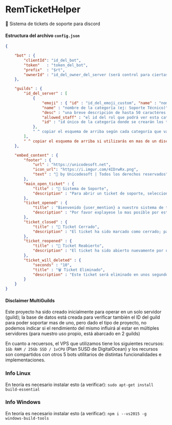 # RemTicketHelper
🎫 Sistema de tickets de soporte para discord


#### Estructura del archivo `config.json`
```json
{

    "bot" : {
        "clientId": "id_del_bot",
        "token"   : "token_del_bot",
        "prefix"  : "$rt",
        "ownerId" : "id_del_owner_del_server (será control para ciertas funcionalidades)"
    },

    "guilds" : {
        "id_del_server" : [
            {
                "emoji" : { "id" : "id_del_emoji_custom", "name" : "nombre_del_emoji_custom"},
                "name" : "nombre de la categoría (ej: Soporte Técnico)",
                "desc" : "una breve descripción de hasta 50 caractéres (de pasarse el límite, no se leerá mas desde el cliente de PC o navegador)",
                "allowed_staff" : "el id del rol que podrá ver esta categoría",
                "id" : "id único de la categoría donde se crearán los tickets (cada categoría para ticket que crees, deberá tener su propia categoría en el discord)"
            },
            " ^ copiar el esquema de arriba según cada categoría que vayas a necesitar"
        ],
        " ^ copiar el esquema de arriba si utilizarás en mas de un discord (leer disclaimer en la sección de abajo del readme.md)"
    },

    "embed_content" : {
        "footer" : {
            "url" : "https://unicodesoft.net",
            "icon_url": "https://i.imgur.com/4IDrwRx.png",
            "text" : "🦄 by Unicodesoft | Todos los derechos reservados"
        },
        "main_open_ticket" : {
            "title" : "🎫 Sistema de Soporte",
            "description" : "Para abrir un ticket de soporte, selecciona en la lista de abajo la categoría mas adecuada y nuestro staff te estará atendiendo en la brevedad posible."
        },
        "ticket_opened" : {
            "title" : "Bienvenido {user_mention} a nuestro sistema de tickets para {catname_mention}!",
            "description" : "Por favor explayese lo mas posible por este medio y, uno de nuestros staff te estará ayudando en la brevedad.\n Si abriste este ticket por error, utiliza el siguiente comando: `{prefix_mention} delete`"
        },
        "ticket_closed" : {
            "title" : "📘 Ticket Cerrado",
            "description" : "El ticket ha sido marcado como cerrado; para eliminarlo utilice el comando `{prefix_mention} delete` o, `{prefix_mention} reopen` para abrir nuevamente el ticket."
        },
        "ticket_reopened" : {
            "title" : "📖 Ticket Reabierto",
            "description" : "El ticket ha sido abierto nuevamente por un staff."
        },
        "ticket_will_deleted" : {
            "seconds" : "10",
            "title" : "🗑 Ticket Eliminado",
            "description" : "Este ticket será eliminado en unos segundos."
        }
    }
}
```


#### Disclaimer MultiGuilds
Este proyecto ha sido creado inicialmente para operar en un solo servidor (guild); la base de datos está creada para verificar también el ID del guild para poder soportar mas de uno, pero dado el tipo de proyecto, no podemos indicar si el rendimiento del mismo influirá al estar en múltiples servidores (para nuestro uso propio, está abarcado en 2 guilds)

En cuanto a recuersos, el VPS que utilizamos tiene los siguientes recursos: `1Gb RAM / 25Gb SSD / 1vCPU` (Plan 5USD de DigitalOcean) y los recursos son compartidos con otros 5 bots utilitarios de distintas funcionalidades e implementaciones.


### Info Linux
En teoría es necesario instalar esto (a verificar): `sudo apt-get install build-essential`

### Info Windows
En teoría es necesario instalar esto (a verificar): `npm i --vs2015 -g windows-build-tools`